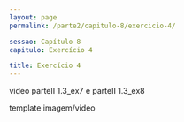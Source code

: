 ```yaml
---
layout: page
permalink: /parte2/capitulo-8/exercicio-4/

sessao: Capítulo 8
capitulo: Exercício 4

title: Exercício 4
---
```


video parteII 1.3_ex7 e parteII 1.3_ex8

template imagem/video
